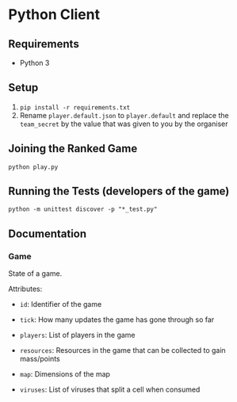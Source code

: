 # Python Client
## Requirements
- Python 3

## Setup
1. `pip install -r requirements.txt`
2. Rename `player.default.json` to `player.default` and replace the
   `team_secret` by the value that was given to you by the organiser

## Joining the Ranked Game
`python play.py`

## Running the Tests (developers of the game)
`python -m unittest discover -p "*_test.py"`

## Documentation
### Game
State of a game.

Attributes:
- `id`: Identifier of the game

- `tick`: How many updates the game has gone through so far

- `players`: List of players in the game

- `resources`: Resources in the game that can be collected to gain mass/points

- `map`: Dimensions of the map

- `viruses`: List of viruses that split a cell when consumed
